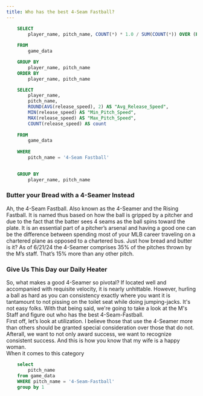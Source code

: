 ```yaml
---
title: Who has the best 4-Seam Fastball?
---
```


```sql four_seamer_perc
    SELECT 
        player_name, pitch_name, COUNT(*) * 1.0 / SUM(COUNT(*)) OVER (PARTITION BY player_name) AS "Percent_Thrown"
    
    FROM 
        game_data

    GROUP BY 
        player_name, pitch_name
    ORDER BY 
        player_name, pitch_name
```

```sql pitch_speed_agg
    SELECT 
        player_name,
        pitch_name,
        ROUND(AVG(release_speed), 2) AS "Avg_Release_Speed", 
        MIN(release_speed) AS "Min_Pitch_Speed", 
        MAX(release_speed) AS "Max_Pitch_Speed", 
        COUNT(release_speed) AS count 
    
    FROM 
        game_data 
    
    WHERE 
        pitch_name = '4-Seam Fastball'
    

    GROUP BY 
        player_name, pitch_name
```

### Butter your Bread with a 4-Seamer Instead
Ah, the 4-Seam Fastball.  Also known as the 4-Seamer and the Rising Fastball.  It is named thus based on how the ball is gripped by a pitcher and due to the fact that the batter sees 4 seams as the ball spins toward the plate. It is an essential part of a pitcher’s arsenal and having a good one can be the difference between spending most of your MLB career traveling on a chartered plane as opposed to a chartered bus.  Just how bread and butter is it? As of 6/21/24 the 4-Seamer comprises 35% of the pitches thrown by the M’s staff.  That’s 15% more than any other pitch.  

### Give Us This Day our Daily Heater<br>
So, what makes a good 4-Seamer so pivotal? If located well and accompanied with requisite velocity, it is nearly unhittable. However, hurling a ball as hard as you can consistency exactly where you want it is tantamount to not pissing on the toilet seat while doing jumping-jacks. It's not easy folks. With that being said, we're going to take a look at the M's Staff and figure out who has the best 4-Seam-Fastball.  
First off, let’s look at utilization.  I believe those that use the 4-Seamer more than others should be granted special consideration over those that do not.  Afterall, we want to not only award success, we want to recognize consistent success. And this is how you know that my wife is a happy woman.<br>
When it comes to this category 

```sql pitch_name_drop-down
    select 
        pitch_name
    from game_data
    WHERE pitch_name = '4-Seam-Fastball'
    group by 1
```

<Dropdown
    name=pitch_name_selector
    data={pitch_name_drop-down}
    value=pitch_name
/>

<BarChart 
    data={four_seamer_perc}
    x=player_name
    y=Percent_Thrown
    swapXY=true
    series = "pitch_name"
    title="Percentage of 4-Seam Fastballs"
/>


<BarChart 
    data={pitch_speed_agg}
    x=player_name
    y=Avg_Release_Speed
    swapXY=true
    title="Average Release Speed"
/>